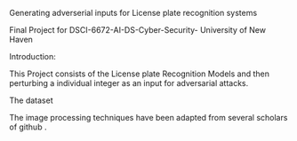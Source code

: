 
Generating adverserial inputs for License plate recognition systems

Final Project for  DSCI-6672-AI-DS-Cyber-Security- University of New Haven

Introduction:

This Project consists of the License plate Recognition Models and then perturbing a individual integer as an input for adversarial attacks.

The dataset 

The image processing techniques have been adapted from several scholars of github .


         



